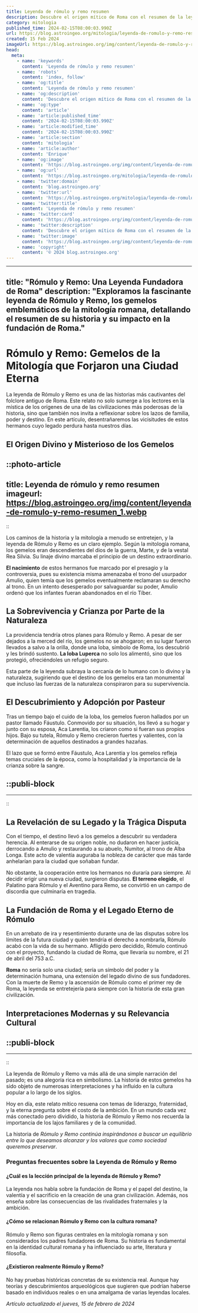 ```yaml
---
title: Leyenda de rómulo y remo resumen
description: Descubre el origen mítico de Roma con el resumen de la leyenda de Rómulo y Remo, los gemelos fundadores amamantados por una loba.
category: mitologia
published_time: 2024-02-15T08:00:03.990Z
url: https://blog.astroingeo.org/mitologia/leyenda-de-romulo-y-remo-resumen
created: 15 Feb 2024
imageUrl: https://blog.astroingeo.org/img/content/leyenda-de-romulo-y-remo-resumen_1.webp
head:
  meta:
    - name: 'keywords'
      content: 'Leyenda de rómulo y remo resumen'
    - name: 'robots'
      content: 'index, follow'
    - name: 'og:title'
      content: 'Leyenda de rómulo y remo resumen'
    - name: 'og:description'
      content: 'Descubre el origen mítico de Roma con el resumen de la leyenda de Rómulo y Remo, los gemelos fundadores amamantados por una loba.'
    - name: 'og:type'
      content: 'article'
    - name: 'article:published_time'
      content: '2024-02-15T08:00:03.990Z'
    - name: 'article:modified_time'
      content: '2024-02-15T08:00:03.990Z'
    - name: 'article:section'
      content: 'mitologia'
    - name: 'article:author'
      content: 'Enrique'
    - name: 'og:image'
      content: 'https://blog.astroingeo.org/img/content/leyenda-de-romulo-y-remo-resumen_1.webp'
    - name: 'og:url'
      content: 'https://blog.astroingeo.org/mitologia/leyenda-de-romulo-y-remo-resumen'
    - name: 'twitter:domain'
      content: 'blog.astroingeo.org'
    - name: 'twitter:url'
      content: 'https://blog.astroingeo.org/mitologia/leyenda-de-romulo-y-remo-resumen'
    - name: 'twitter:title'
      content: 'Leyenda de rómulo y remo resumen'
    - name: 'twitter:card'
      content: 'https://blog.astroingeo.org/img/content/leyenda-de-romulo-y-remo-resumen_1.webp'
    - name: 'twitter:description'
      content: 'Descubre el origen mítico de Roma con el resumen de la leyenda de Rómulo y Remo, los gemelos fundadores amamantados por una loba.'
    - name: 'twitter:image'
      content: 'https://blog.astroingeo.org/img/content/leyenda-de-romulo-y-remo-resumen_1.webp'
    - name: 'copyright'
      content: '© 2024 blog.astroingeo.org'
---
```

---
title: "Rómulo y Remo: Una Leyenda Fundadora de Roma"
description: "Exploramos la fascinante leyenda de Rómulo y Remo, los gemelos emblemáticos de la mitología romana, detallando el resumen de su historia y su impacto en la fundación de Roma."
---

# Rómulo y Remo: Gemelos de la Mitología que Forjaron una Ciudad Eterna

La leyenda de Rómulo y Remo es una de las historias más cautivantes del folclore antiguo de Roma. Este relato no solo sumerge a los lectores en la mística de los orígenes de una de las civilizaciones más poderosas de la historia, sino que también nos invita a reflexionar sobre los lazos de familia, poder y destino. En este artículo, desentrañaremos las vicisitudes de estos hermanos cuyo legado perdura hasta nuestros días.

## El Origen Divino y Misterioso de los Gemelos


::photo-article
---
title: Leyenda de rómulo y remo resumen
imageurl: https://blog.astroingeo.org/img/content/leyenda-de-romulo-y-remo-resumen_1.webp
---
::



Los caminos de la historia y la mitología a menudo se entretejen, y la leyenda de Rómulo y Remo es un claro ejemplo. Según la mitología romana, los gemelos eran descendientes del dios de la guerra, Marte, y de la vestal Rea Silvia. Su linaje divino marcaba el principio de un destino extraordinario.

**El nacimiento** de estos hermanos fue marcado por el presagio y la controversia, pues su existencia misma amenazaba el trono del usurpador Amulio, quien temía que los gemelos eventualmente reclamaran su derecho al trono. En un intento desesperado por salvaguardar su poder, Amulio ordenó que los infantes fueran abandonados en el río Tíber.

## La Sobrevivencia y Crianza por Parte de la Naturaleza

La providencia tendría otros planes para Rómulo y Remo. A pesar de ser dejados a la merced del río, los gemelos no se ahogaron; en su lugar fueron llevados a salvo a la orilla, donde una loba, símbolo de Roma, los descubrió y les brindó sustento. **La loba Luperca** no solo los alimentó, sino que los protegió, ofreciéndoles un refugio seguro.

Esta parte de la leyenda subraya la cercanía de lo humano con lo divino y la naturaleza, sugiriendo que el destino de los gemelos era tan monumental que incluso las fuerzas de la naturaleza conspiraron para su supervivencia.

## El Descubrimiento y Adopción por Pasteur

Tras un tiempo bajo el cuido de la loba, los gemelos fueron hallados por un pastor llamado Fáustulo. Conmovido por su situación, los llevó a su hogar y junto con su esposa, Aca Larentia, los criaron como si fueran sus propios hijos. Bajo su tutela, Rómulo y Remo crecieron fuertes y valientes, con la determinación de aquellos destinados a grandes hazañas.

El lazo que se formó entre Fáustulo, Aca Larentia y los gemelos refleja temas cruciales de la época, como la hospitalidad y la importancia de la crianza sobre la sangre.


  ::publi-block
  ---
  ---
  ::
  
  

## La Revelación de su Legado y la Trágica Disputa

Con el tiempo, el destino llevó a los gemelos a descubrir su verdadera herencia. Al enterarse de su origen noble, no dudaron en hacer justicia, derrocando a Amulio y restaurando a su abuelo, Numitor, al trono de Alba Longa. Este acto de valentía auguraba la nobleza de carácter que más tarde anhelarían para la ciudad que soñaban fundar.

No obstante, la cooperación entre los hermanos no duraría para siempre. Al decidir erigir una nueva ciudad, surgieron disputas. **El terreno elegido**, el Palatino para Rómulo y el Aventino para Remo, se convirtió en un campo de discordia que culminaría en tragedia.

## La Fundación de Roma y el Legado Eterno de Rómulo

En un arrebato de ira y resentimiento durante una de las disputas sobre los límites de la futura ciudad y quién tendría el derecho a nombrarla, Rómulo acabó con la vida de su hermano. Afligido pero decidido, Rómulo continuó con el proyecto, fundando la ciudad de Roma, que llevaría su nombre, el 21 de abril del 753 a.C.

**Roma** no sería solo una ciudad; sería un símbolo del poder y la determinación humana, una extensión del legado divino de sus fundadores. Con la muerte de Remo y la ascensión de Rómulo como el primer rey de Roma, la leyenda se entretejería para siempre con la historia de esta gran civilización.

## Interpretaciones Modernas y su Relevancia Cultural


  ::publi-block
  ---
  ---
  ::
  
  

La leyenda de Rómulo y Remo va más allá de una simple narración del pasado; es una alegoría rica en simbolismo. La historia de estos gemelos ha sido objeto de numerosas interpretaciones y ha influido en la cultura popular a lo largo de los siglos.

Hoy en día, este relato mítico resuena con temas de liderazgo, fraternidad, y la eterna pregunta sobre el costo de la ambición. En un mundo cada vez más conectado pero dividido, la historia de Rómulo y Remo nos recuerda la importancia de los lajos familiares y de la comunidad.

La historia de *Rómulo y Remo continúa inspirándonos a buscar un equilibrio entre lo que deseamos alcanzar y los valores que como sociedad queremos preservar*.

### Preguntas frecuentes sobre la Leyenda de Rómulo y Remo

#### ¿Cuál es la lección principal de la leyenda de Rómulo y Remo?

La leyenda nos habla sobre la fundación de Roma y el papel del destino, la valentía y el sacrificio en la creación de una gran civilización. Además, nos enseña sobre las consecuencias de las rivalidades fraternales y la ambición.

#### ¿Cómo se relacionan Rómulo y Remo con la cultura romana?

Rómulo y Remo son figuras centrales en la mitología romana y son considerados los padres fundadores de Roma. Su historia es fundamental en la identidad cultural romana y ha influenciado su arte, literatura y filosofía.

#### ¿Existieron realmente Rómulo y Remo?

No hay pruebas históricas concretas de su existencia real. Aunque hay teorías y descubrimientos arqueológicos que sugieren que podrían haberse basado en individuos reales o en una amalgama de varias leyendas locales.

_Artículo actualizado el jueves, 15 de febrero de 2024_